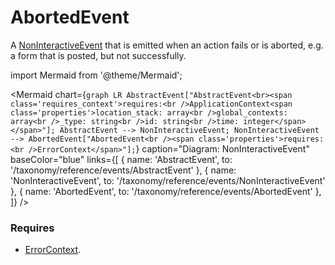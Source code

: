 # AbortedEvent

A [NonInteractiveEvent](/taxonomy/reference/events/NonInteractiveEvent.md) that is emitted when an action fails or is aborted, e.g. a form that is 
posted, but not successfully.

import Mermaid from '@theme/Mermaid';

<Mermaid chart={`
	graph LR
    AbstractEvent["AbstractEvent<br><span class='requires_context'>requires:<br />ApplicationContext<span class='properties'>location_stack: array<br />global_contexts: array<br />_type: string<br />id: string<br />time: integer</span></span>"];
    AbstractEvent --> NonInteractiveEvent;
    NonInteractiveEvent --> AbortedEvent["AbortedEvent<br /><span class='properties'>requires:<br />ErrorContext</span>"];
`} 
  caption="Diagram: NonInteractiveEvent" 
  baseColor="blue" 
  links={[
    { name: 'AbstractEvent', to: '/taxonomy/reference/events/AbstractEvent' },
    { name: 'NonInteractiveEvent', to: '/taxonomy/reference/events/NonInteractiveEvent' },
    { name: 'AbortedEvent', to: '/taxonomy/reference/events/AbortedEvent' },
  ]}
/>

### Requires
- [ErrorContext](/taxonomy/reference/global-contexts/ErrorContext.md).